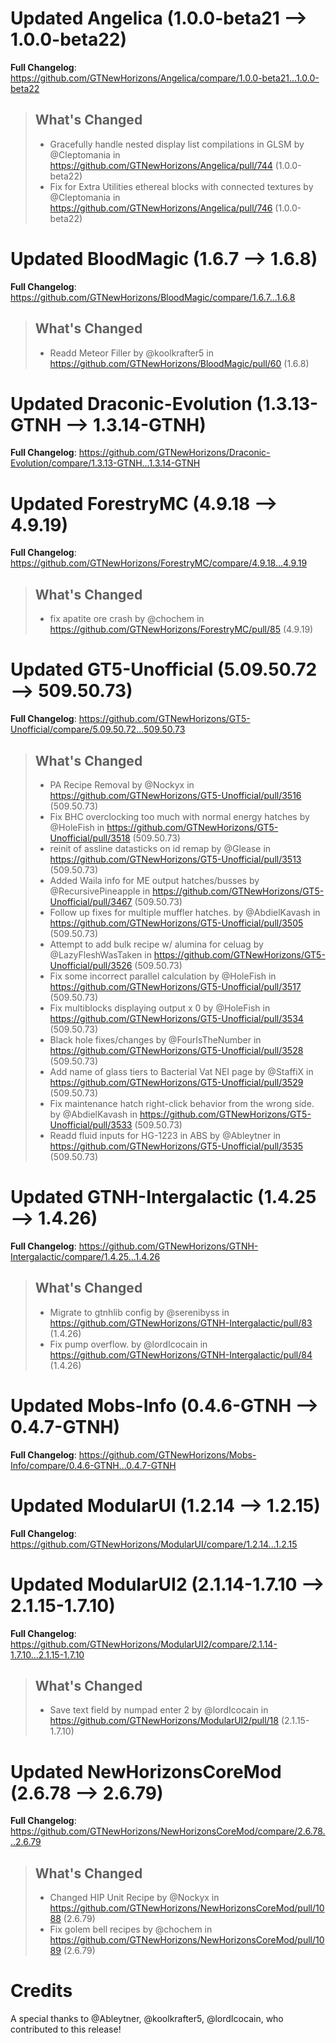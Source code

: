 # Updated Angelica (1.0.0-beta21 -->  1.0.0-beta22)
**Full Changelog**: https://github.com/GTNewHorizons/Angelica/compare/1.0.0-beta21...1.0.0-beta22
>## What's Changed
> * Gracefully handle nested display list compilations in GLSM by @Cleptomania in https://github.com/GTNewHorizons/Angelica/pull/744 (1.0.0-beta22)
> * Fix for Extra Utilities ethereal blocks with connected textures by @Cleptomania in https://github.com/GTNewHorizons/Angelica/pull/746 (1.0.0-beta22)
>

# Updated BloodMagic (1.6.7 -->  1.6.8)
**Full Changelog**: https://github.com/GTNewHorizons/BloodMagic/compare/1.6.7...1.6.8
>## What's Changed
> * Readd Meteor Filler by @koolkrafter5 in https://github.com/GTNewHorizons/BloodMagic/pull/60 (1.6.8)
>

# Updated Draconic-Evolution (1.3.13-GTNH -->  1.3.14-GTNH)
**Full Changelog**: https://github.com/GTNewHorizons/Draconic-Evolution/compare/1.3.13-GTNH...1.3.14-GTNH

# Updated ForestryMC (4.9.18 -->  4.9.19)
**Full Changelog**: https://github.com/GTNewHorizons/ForestryMC/compare/4.9.18...4.9.19
>## What's Changed
> * fix apatite ore crash by @chochem in https://github.com/GTNewHorizons/ForestryMC/pull/85 (4.9.19)
>

# Updated GT5-Unofficial (5.09.50.72 -->  509.50.73)
**Full Changelog**: https://github.com/GTNewHorizons/GT5-Unofficial/compare/5.09.50.72...509.50.73
>## What's Changed
> * PA Recipe Removal by @Nockyx in https://github.com/GTNewHorizons/GT5-Unofficial/pull/3516 (509.50.73)
> * Fix BHC overclocking too much with normal energy hatches by @HoleFish in https://github.com/GTNewHorizons/GT5-Unofficial/pull/3518 (509.50.73)
> * reinit of assline datasticks on id remap by @Glease in https://github.com/GTNewHorizons/GT5-Unofficial/pull/3513 (509.50.73)
> * Added Waila info for ME output hatches/busses by @RecursivePineapple in https://github.com/GTNewHorizons/GT5-Unofficial/pull/3467 (509.50.73)
> * Follow up fixes for multiple muffler hatches. by @AbdielKavash in https://github.com/GTNewHorizons/GT5-Unofficial/pull/3505 (509.50.73)
> * Attempt to add bulk recipe w/ alumina for celuag by @LazyFleshWasTaken in https://github.com/GTNewHorizons/GT5-Unofficial/pull/3526 (509.50.73)
> * Fix some incorrect parallel calculation by @HoleFish in https://github.com/GTNewHorizons/GT5-Unofficial/pull/3517 (509.50.73)
> * Fix multiblocks displaying output x 0 by @HoleFish in https://github.com/GTNewHorizons/GT5-Unofficial/pull/3534 (509.50.73)
> * Black hole fixes/changes by @FourIsTheNumber in https://github.com/GTNewHorizons/GT5-Unofficial/pull/3528 (509.50.73)
> * Add name of glass tiers to Bacterial Vat NEI page by @StaffiX in https://github.com/GTNewHorizons/GT5-Unofficial/pull/3529 (509.50.73)
> * Fix maintenance hatch right-click behavior from the wrong side. by @AbdielKavash in https://github.com/GTNewHorizons/GT5-Unofficial/pull/3533 (509.50.73)
> * Readd fluid inputs for HG-1223 in ABS by @Ableytner in https://github.com/GTNewHorizons/GT5-Unofficial/pull/3535 (509.50.73)
>

# Updated GTNH-Intergalactic (1.4.25 -->  1.4.26)
**Full Changelog**: https://github.com/GTNewHorizons/GTNH-Intergalactic/compare/1.4.25...1.4.26
>## What's Changed
> * Migrate to gtnhlib config by @serenibyss in https://github.com/GTNewHorizons/GTNH-Intergalactic/pull/83 (1.4.26)
> * Fix pump overflow. by @lordIcocain in https://github.com/GTNewHorizons/GTNH-Intergalactic/pull/84 (1.4.26)
>

# Updated Mobs-Info (0.4.6-GTNH -->  0.4.7-GTNH)
**Full Changelog**: https://github.com/GTNewHorizons/Mobs-Info/compare/0.4.6-GTNH...0.4.7-GTNH

# Updated ModularUI (1.2.14 -->  1.2.15)
**Full Changelog**: https://github.com/GTNewHorizons/ModularUI/compare/1.2.14...1.2.15

# Updated ModularUI2 (2.1.14-1.7.10 -->  2.1.15-1.7.10)
**Full Changelog**: https://github.com/GTNewHorizons/ModularUI2/compare/2.1.14-1.7.10...2.1.15-1.7.10
>## What's Changed
> * Save text field by numpad enter 2 by @lordIcocain in https://github.com/GTNewHorizons/ModularUI2/pull/18 (2.1.15-1.7.10)
>

# Updated NewHorizonsCoreMod (2.6.78 -->  2.6.79)
**Full Changelog**: https://github.com/GTNewHorizons/NewHorizonsCoreMod/compare/2.6.78...2.6.79
>## What's Changed
> * Changed HIP Unit Recipe by @Nockyx in https://github.com/GTNewHorizons/NewHorizonsCoreMod/pull/1088 (2.6.79)
> * Fix golem bell recipes by @chochem in https://github.com/GTNewHorizons/NewHorizonsCoreMod/pull/1089 (2.6.79)
>

# Credits
A special thanks to @Ableytner, @koolkrafter5, @lordIcocain, who contributed to this release!